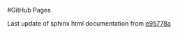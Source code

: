 #GitHub Pages

Last update of sphinx html documentation from [e95778a](https://github.com/blebon/phaseFieldFoam/tree/e95778a62d06600da63e6fccc63477e8f541a624)
